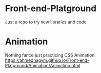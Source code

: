 # Front-end-Platground
Just a repo to try new libraries and code
# Animation
Nothing fance just practicing CSS Animation: https://ahmednagym.github.io/Front-end-Platground/Animation/Animation.html
